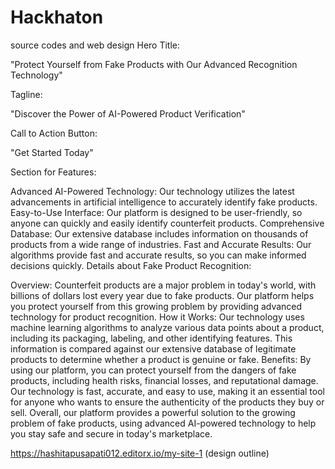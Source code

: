 # Hackhaton
source codes and web design
Hero Title:

"Protect Yourself from Fake Products with Our Advanced Recognition Technology"

Tagline:

"Discover the Power of AI-Powered Product Verification"

Call to Action Button:

"Get Started Today"

Section for Features:

Advanced AI-Powered Technology: Our technology utilizes the latest advancements in artificial intelligence to accurately identify fake products.
Easy-to-Use Interface: Our platform is designed to be user-friendly, so anyone can quickly and easily identify counterfeit products.
Comprehensive Database: Our extensive database includes information on thousands of products from a wide range of industries.
Fast and Accurate Results: Our algorithms provide fast and accurate results, so you can make informed decisions quickly.
Details about Fake Product Recognition:

Overview: Counterfeit products are a major problem in today's world, with billions of dollars lost every year due to fake products. Our platform helps you protect yourself from this growing problem by providing advanced technology for product recognition.
How it Works: Our technology uses machine learning algorithms to analyze various data points about a product, including its packaging, labeling, and other identifying features. This information is compared against our extensive database of legitimate products to determine whether a product is genuine or fake.
Benefits: By using our platform, you can protect yourself from the dangers of fake products, including health risks, financial losses, and reputational damage. Our technology is fast, accurate, and easy to use, making it an essential tool for anyone who wants to ensure the authenticity of the products they buy or sell.
Overall, our platform provides a powerful solution to the growing problem of fake products, using advanced AI-powered technology to help you stay safe and secure in today's marketplace. 

https://hashitapusapati012.editorx.io/my-site-1   (design outline)
